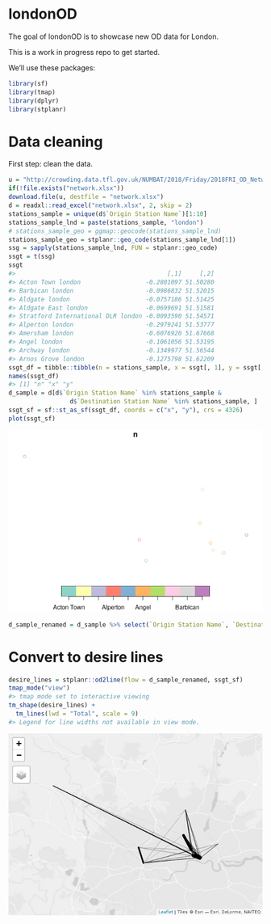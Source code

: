 
<!-- README.md is generated from README.Rmd. Please edit that file -->

# londonOD

<!-- badges: start -->

<!-- badges: end -->

The goal of londonOD is to showcase new OD data for London.

This is a work in progress repo to get started.

We’ll use these packages:

``` r
library(sf)
library(tmap)
library(dplyr)
library(stplanr)
```

# Data cleaning

First step: clean the
data.

``` r
u = "http://crowding.data.tfl.gov.uk/NUMBAT/2018/Friday/2018FRI_OD_Network.xlsx"
if(!file.exists("network.xlsx"))
download.file(u, destfile = "network.xlsx")
d = readxl::read_excel("network.xlsx", 2, skip = 2)
stations_sample = unique(d$`Origin Station Name`)[1:10]
stations_sample_lnd = paste(stations_sample, "london")
# stations_sample_geo = ggmap::geocode(stations_sample_lnd)
stations_sample_geo = stplanr::geo_code(stations_sample_lnd[1])
ssg = sapply(stations_sample_lnd, FUN = stplanr::geo_code)
ssgt = t(ssg)
ssgt
#>                                          [,1]     [,2]
#> Acton Town london                  -0.2801097 51.50280
#> Barbican london                    -0.0986832 51.52015
#> Aldgate london                     -0.0757186 51.51425
#> Aldgate East london                -0.0699691 51.51581
#> Stratford International DLR london -0.0093590 51.54571
#> Alperton london                    -0.2979241 51.53777
#> Amersham london                    -0.6076920 51.67668
#> Angel london                       -0.1061056 51.53195
#> Archway london                     -0.1349977 51.56544
#> Arnos Grove london                 -0.1275798 51.62209
ssgt_df = tibble::tibble(n = stations_sample, x = ssgt[, 1], y = ssgt[, 2])
names(ssgt_df) 
#> [1] "n" "x" "y"
d_sample = d[d$`Origin Station Name` %in% stations_sample &
                 d$`Destination Station Name` %in% stations_sample, ]
ssgt_sf = sf::st_as_sf(ssgt_df, coords = c("x", "y"), crs = 4326)
plot(ssgt_sf)
```

![](README_files/figure-gfm/unnamed-chunk-3-1.png)<!-- -->

``` r
d_sample_renamed = d_sample %>% select(`Origin Station Name`, `Destination Station Name`, everything())
```

# Convert to desire lines

``` r
desire_lines = stplanr::od2line(flow = d_sample_renamed, ssgt_sf)
tmap_mode("view")
#> tmap mode set to interactive viewing
tm_shape(desire_lines) +
  tm_lines(lwd = "Total", scale = 9)
#> Legend for line widths not available in view mode.
```

![](README_files/figure-gfm/unnamed-chunk-4-1.png)<!-- -->
